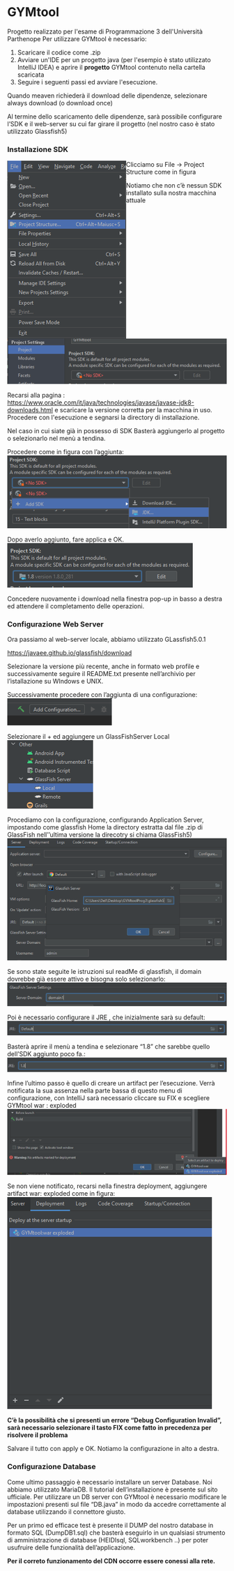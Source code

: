 # GYMtool
Progetto realizzato per l'esame di Programmazione 3 dell'Università Parthenope
Per utilizzare GYMtool è necessario:
1. Scaricare il codice come .zip 
2. Avviare un'IDE per un progetto java (per l'esempio è stato utilizzato IntelliJ IDEA)  e aprire il **progetto** GYMtool contenuto nella cartella scaricata
3. Seguire i seguenti passi ed avviare l'esecuzione.

Quando meaven richiederà il download delle dipendenze, selezionare always download (o download once)

Al termine dello scaricamento delle dipendenze, sarà possibile configurare l’SDK e  il web-server su cui far girare il progetto (nel nostro caso è stato utilizzato Glassfish5)

### Installazione SDK 


<img src="https://github.com/sergiosolmonte/GYMtoolProg3/blob/main/projectStructure.PNG" align="left"/> 
Clicciamo su File -> Project Structure come in figura<br />

Notiamo che non c’è nessun SDK installato sulla nostra macchina attuale<br />
<img src="https://github.com/sergiosolmonte/GYMtoolProg3/blob/main/noSDK.PNG" />


Recarsi alla pagina :
https://www.oracle.com/it/java/technologies/javase/javase-jdk8-downloads.html
e scaricare la versione corretta per la macchina in uso.
Procedere con l'esecuzione e segnarsi la directory di installazione.

Nel caso in cui siate già in possesso di SDK
Basterà aggiungerlo al progetto o selezionarlo nel menù a tendina.

Procedere come in figura con l’aggiunta:
<img src="https://github.com/sergiosolmonte/GYMtoolProg3/blob/main/aggiungiSDK.PNG" /><br />

Dopo averlo aggiunto, fare applica e OK.
<img src="https://github.com/sergiosolmonte/GYMtoolProg3/blob/main/sdkAggiunto.png" /><br />

Concedere nuovamente i download nella finestra pop-up in basso a destra ed attendere il completamento delle operazioni.

### Configurazione Web Server

Ora passiamo al web-server locale, abbiamo utilizzato GLassfish5.0.1

https://javaee.github.io/glassfish/download

Selezionare la versione più recente, anche in formato web profile e successivamente seguire il README.txt presente nell’archivio per l’istallazione su WIndows e UNIX.

Successivamente procedere con l’aggiunta di una configurazione:
<img src="https://github.com/sergiosolmonte/GYMtoolProg3/blob/main/addConfig.PNG" /><br />

Selezionare il + ed aggiungere un GlassFishServer Local
<img src="https://github.com/sergiosolmonte/GYMtoolProg3/blob/main/selectGlassfish.png" /><br />

Procediamo con la configurazione, configurando Application Server, impostando come glassfish Home la directory estratta dal file .zip di GlassFish nell’’ultima versione la direcotry si chiama GlassFish5)
<img src="https://github.com/sergiosolmonte/GYMtoolProg3/blob/main/aggiungiGlassDirectory.PNG" /><br />

Se sono state seguite le istruzioni sul readMe di glassfish, il domain dovrebbe già essere attivo e bisogna solo selezionarlo:
<img src="https://github.com/sergiosolmonte/GYMtoolProg3/blob/main/serverdomain.PNG" /><br />

Poi è necessario configurare il JRE , che inizialmente sarà su default:
<img src="https://github.com/sergiosolmonte/GYMtoolProg3/blob/main/jreDefault.PNG" /><br />

Basterà aprire il menù a tendina e selezionare “1.8” che sarebbe quello dell’SDK aggiunto poco fa.:
<img src="https://github.com/sergiosolmonte/GYMtoolProg3/blob/main/JREselect1.8.PNG" />

Infine l’ultimo passo è quello di creare un artifact per l’esecuzione. Verrà notificata la sua assenza nella parte bassa di questo menu di configurazione, con IntelliJ sarà necessario cliccare su FIX e scegliere GYMtool war : exploded
<img src="https://github.com/sergiosolmonte/GYMtoolProg3/blob/main/selectArtifact.PNG" /><br />

Se non viene notificato, recarsi nella finestra deployment, aggiungere artifact war: exploded come in figura:
<img src="https://github.com/sergiosolmonte/GYMtoolProg3/blob/main/addArtifact.png" /><br />

**C’è la possibilità che si presenti un errore “Debug Configuration Invalid”, sarà necessario selezionare il tasto FIX come fatto in precedenza per risolvere il problema**

Salvare il tutto con apply e OK. Notiamo la configurazione in alto a destra.

### Configurazione Database

Come ultimo passaggio è necessario installare un server Database. 
Noi abbiamo utilizzato MariaDB. Il tutorial dell’installazione è presente sul sito ufficiale.
Per utilizzare un DB server con GYMtool è necessario modificare le impostazioni presenti sul file “DB.java” in modo da accedre correttamente al database utilizzando il connettore giusto.

Per un primo ed efficace test è presente il DUMP del nostro database in formato SQL (DumpDB1.sql) che basterà eseguirlo in un qualsiasi strumento di amministrazione di database (HEIDIsql, SQLworkbench ..) per poter usufruire delle funzionalità dell’applicazione.










**Per il correto funzionamento del CDN occorre essere conessi alla rete.**
